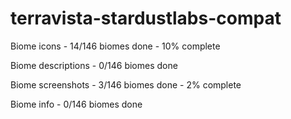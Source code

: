 # terravista-stardustlabs-compat

Biome icons - 14/146 biomes done - 10% complete

Biome descriptions - 0/146 biomes done

Biome screenshots - 3/146 biomes done - 2% complete

Biome info - 0/146 biomes done
